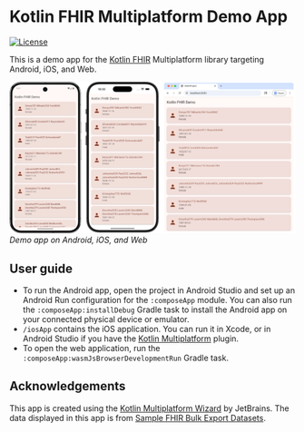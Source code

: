 # Kotlin FHIR Multiplatform Demo App

[![License](https://img.shields.io/badge/License-Apache_2.0-blue.svg)](https://opensource.org/licenses/Apache-2.0)

This is a demo app for the [Kotlin FHIR](https://github.com/google/kotlin-fhir/) Multiplatform
library targeting Android, iOS, and Web. 

![Screenshot](images/screenshot.png)
*Demo app on Android, iOS, and Web*

## User guide

* To run the Android app, open the project in Android Studio and set up an Android Run configuration
  for the `:composeApp` module. You can also run the `:composeApp:installDebug` Gradle task to
  install the Android app on your connected physical device or emulator. 
* `/iosApp` contains the iOS application. You can run it in Xcode, or in Android Studio if you have
  the [Kotlin Multiplatform](https://plugins.jetbrains.com/plugin/14936-kotlin-multiplatform)
  plugin.
* To open the web application, run the `:composeApp:wasmJsBrowserDevelopmentRun` Gradle task.

## Acknowledgements

This app is created using the [Kotlin Multiplatform Wizard](https://kmp.jetbrains.com) by JetBrains.
The data displayed in this app is from
[Sample FHIR Bulk Export Datasets](https://github.com/smart-on-fhir/sample-bulk-fhir-datasets).
